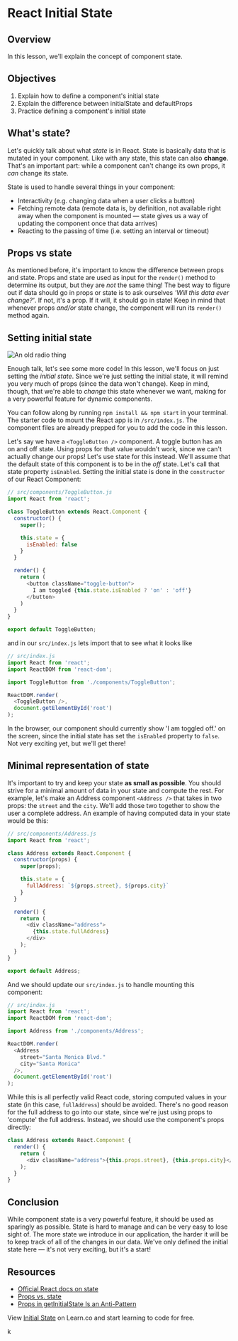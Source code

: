 # React Initial State

## Overview

In this lesson, we'll explain the concept of component state.

## Objectives
1. Explain how to define a component's initial state
2. Explain the difference between initialState and defaultProps
3. Practice defining a component's initial state

## What's state?
Let's quickly talk about what _state_ is in React. State is basically data that is mutated in your component. Like with any state, this state can also **change**. That's an important part: while a component can't change its own props, it _can_ change its state.

State is used to handle several things in your component:

- Interactivity (e.g. changing data when a user clicks a button)
- Fetching remote data (remote data is, by definition, not available right away when the component is mounted — state gives us a way of updating the component once that data arrives)
- Reacting to the passing of time (i.e. setting an interval or timeout)

## Props vs state
As mentioned before, it's important to know the difference between props and state. Props and state are used as input for the `render()` method to determine its output, but they are _not_ the same thing! The best way to figure out if data should go in props or state is to ask ourselves _'Will this data ever change?'_. If not, it's a prop. If it will, it should go in state! Keep in mind that whenever props _and/or_ state change, the component will run its `render()` method again.

## Setting initial state
![An old radio thing](http://support.radioshack.com/support_tutorials/communications/Images/pro2067e_init.gif)

Enough talk, let's see some more code! In this lesson, we'll focus on just setting the _initial state_. Since we're just setting the initial state, it will remind you very much of props (since the data won't change). Keep in mind, though, that we're able to _change_ this state whenever we want, making for a very powerful feature for dynamic components.

You can follow along by running `npm install && npm start` in your terminal. The starter code to mount the React app is in `/src/index.js`. The component files are already prepped for you to add the code in this lesson.

Let's say we have a `<ToggleButton />` component. A toggle button has an on and off state. Using props for that value wouldn't work, since we can't actually change our props! Let's use state for this instead. We'll assume that the default state of this component is to be in the _off_ state. Let's call that state property `isEnabled`. Setting the initial state is done in the `constructor` of our React Component:

```js
// src/components/ToggleButton.js
import React from 'react';

class ToggleButton extends React.Component {
  constructor() {
    super();

    this.state = {
      isEnabled: false
    }
  }

  render() {
    return (
      <button className="toggle-button">
        I am toggled {this.state.isEnabled ? 'on' : 'off'}
      </button>
    )
  }
}

export default ToggleButton;
```

and in our `src/index.js` lets import that to see what it looks like

```js
// src/index.js
import React from 'react';
import ReactDOM from 'react-dom';

import ToggleButton from './components/ToggleButton';

ReactDOM.render(
  <ToggleButton />,
  document.getElementById('root')
);
```

In the browser, our component should currently show 'I am toggled off.' on the screen, since the initial state has set the `isEnabled` property to `false`. Not very exciting yet, but we'll get there!

## Minimal representation of state
It's important to try and keep your state **as small as possible**. You should strive for a minimal amount of data in your state and compute the rest. For example, let's make an Address component `<Address />` that takes in two props: the `street` and the `city`. We'll add those two together to show the user a complete address. An example of having computed data in your state would be this:

```js
// src/components/Address.js
import React from 'react';

class Address extends React.Component {
  constructor(props) {
    super(props);

    this.state = {
      fullAddress: `${props.street}, ${props.city}`
    }
  }

  render() {
    return (
      <div className="address">
        {this.state.fullAddress}
      </div>
    );
  }
}

export default Address;
```

And we should update our `src/index.js` to handle mounting this component:

```js
// src/index.js
import React from 'react';
import ReactDOM from 'react-dom';

import Address from './components/Address';

ReactDOM.render(
  <Address
    street="Santa Monica Blvd."
    city="Santa Monica"
  />,
  document.getElementById('root')
);
```

While this is all perfectly valid React code, storing computed values in your state (in this case, `fullAddress`) should be avoided. There's no good reason for the full address to go into our state, since we're just using props to 'compute' the full address. Instead, we should use the component's props directly:


```js
class Address extends React.Component {
  render() {
    return (
      <div className="address">{this.props.street}, {this.props.city}</div>
    );
  }
}
```

## Conclusion
While component state is a very powerful feature, it should be used as sparingly as possible. State is hard to manage and can be very easy to lose sight of. The more state we introduce in our application, the harder it will be to keep track of all of the changes in our data. We've only defined the initial state here — it's not very exciting, but it's a start!

## Resources
- [Official React docs on state](https://facebook.github.io/react/docs/interactivity-and-dynamic-uis.html#components-are-just-state-machines)
- [Props vs. state](https://github.com/uberVU/react-guide/blob/master/props-vs-state.md)
- [Props in getInitialState Is an Anti-Pattern](https://facebook.github.io/react/tips/props-in-getInitialState-as-anti-pattern.html)

<p class='util--hide'>View <a href='https://learn.co/lessons/react-initial-state'>Initial State</a> on Learn.co and start learning to code for free.</p>
k
